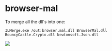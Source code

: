 # browser-mal

To merge all the dll's into one:

```
ILMerge.exe /out:browser.mal.dll BrowserMal.dll BouncyCastle.Crypto.dll Newtonsoft.Json.dll 
```

![](https://i.imgur.com/7jPToLn.gif)